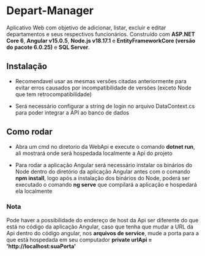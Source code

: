 # Depart-Manager

Aplicativo Web com objetivo de adicionar, listar, excluir e editar departamentos e seus respectivos funcionários.
Construído com __ASP.NET Core 6__, __Angular v15.0.5__, __Node.js v18.17.1__ e __EntityFrameworkCore (versão do pacote 6.0.25)__ e __SQL Server__.

## Instalação

* Recomendavel usar as mesmas versões citadas anteriormente para evitar erros causados por incompatibilidade de versões (exceto Node que tem retrocompatibilidade) 

* Será necessário configurar a string de login no arquivo DataContext.cs para poder integrar a API ao banco de dados

## Como rodar

* Abra um cmd no diretorio da WebApi e execute o comando __dotnet run__, ali mostrará onde será hospedada localmente a Api do projeto

* Para rodar a aplicação Angular será necessário instalar os binários do Node dentro do diretório da aplicação Angular antes com o comando __npm install__, logo após a instalação dos binários do Node, poderá ser executado o comando __ng serve__ que compilará a aplicação e hospedará ela localmente

### Nota

Pode haver a possibilidade do endereço de host da Api ser diferente do que está no código da aplicação Angular, caso que tenha que mudar a URL da Api dentro do código angular, nos __arquivos de service__, mude a porta para a que está hospedada em seu computador __private urlApi = 'http://localhost:suaPorta'__
